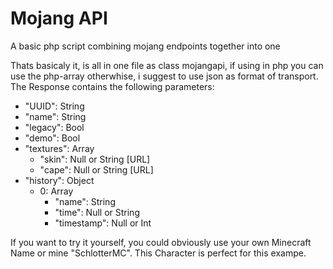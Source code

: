 # Mojang API

A basic php script combining mojang endpoints together into one

Thats basicaly it, is all in one file as class mojangapi, if using in php you can use the php-array otherwhise, i suggest to use json as format of transport.
The Response contains the following parameters:

* "UUID": String
* "name": String
* "legacy": Bool
* "demo": Bool
* "textures": Array
  * "skin": Null or String [URL]
  * "cape": Null or String [URL]
* "history": Object
  * 0: Array
    * "name": String
    * "time": Null or String
    * "timestamp": Null or Int

If you want to try it yourself, you could obviously use your own Minecraft Name or mine "SchlotterMC". This Character is perfect for this exampe.
